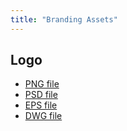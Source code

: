 ```yaml
---
title: "Branding Assets"
---
```


## Logo

- [PNG file](/static/assets/logo/chimera-logo.png)
- [PSD file](/static/assets/logo/chimera-logo.psd)
- [EPS file](/static/assets/logo/chimera-logo.eps)
- [DWG file](/static/assets/logo/chimera-logo.dwg)
